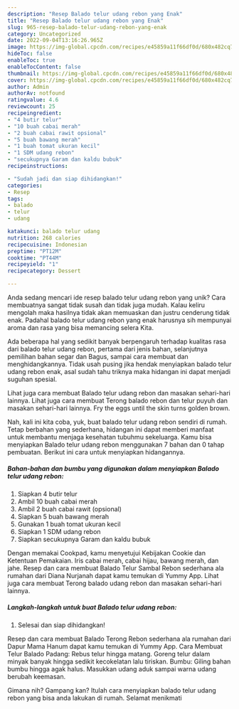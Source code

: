 ```yaml
---
description: "Resep Balado telur udang rebon yang Enak"
title: "Resep Balado telur udang rebon yang Enak"
slug: 965-resep-balado-telur-udang-rebon-yang-enak
category: Uncategorized
date: 2022-09-04T13:16:26.965Z
image: https://img-global.cpcdn.com/recipes/e45859a11f66df0d/680x482cq70/balado-telur-udang-rebon-foto-resep-utama.jpg
hideToc: false
enableToc: true
enableTocContent: false
thumbnail: https://img-global.cpcdn.com/recipes/e45859a11f66df0d/680x482cq70/balado-telur-udang-rebon-foto-resep-utama.jpg
cover: https://img-global.cpcdn.com/recipes/e45859a11f66df0d/680x482cq70/balado-telur-udang-rebon-foto-resep-utama.jpg
author: Admin
authorAv: notfound
ratingvalue: 4.6
reviewcount: 25
recipeingredient:
- "4 butir telur"
- "10 buah cabai merah"
- "2 buah cabai rawit opsional"
- "5 buah bawang merah"
- "1 buah tomat ukuran kecil"
- "1 SDM udang rebon"
- "secukupnya Garam dan kaldu bubuk"
recipeinstructions:

- "Sudah jadi dan siap dihidangkan!"
categories:
- Resep
tags:
- balado
- telur
- udang

katakunci: balado telur udang 
nutrition: 268 calories
recipecuisine: Indonesian
preptime: "PT12M"
cooktime: "PT44M"
recipeyield: "1"
recipecategory: Dessert

---
```





Anda sedang mencari ide resep balado telur udang rebon yang unik? Cara membuatnya sangat tidak susah dan tidak juga mudah. Kalau keliru mengolah maka hasilnya tidak akan memuaskan dan justru cenderung tidak enak. Padahal balado telur udang rebon yang enak harusnya sih mempunyai aroma dan rasa yang bisa memancing selera Kita.





Ada beberapa hal yang sedikit banyak berpengaruh terhadap kualitas rasa dari balado telur udang rebon, pertama dari jenis bahan, selanjutnya pemilihan bahan segar dan Bagus, sampai cara membuat dan menghidangkannya. Tidak usah pusing jika hendak menyiapkan balado telur udang rebon enak,      asal sudah tahu triknya maka hidangan ini dapat menjadi suguhan spesial.














Lihat juga cara membuat Balado telur udang rebon dan masakan sehari-hari lainnya. Lihat juga cara membuat Terong balado rebon dan telur puyuh dan masakan sehari-hari lainnya. Fry the eggs until the skin turns golden brown.






Nah, kali ini kita coba, yuk, buat balado telur udang rebon sendiri di rumah. Tetap berbahan yang sederhana, hidangan ini dapat memberi manfaat untuk membantu menjaga kesehatan tubuhmu sekeluarga. Kamu bisa menyiapkan Balado telur udang rebon menggunakan 7 bahan dan 0 tahap pembuatan. Berikut ini cara untuk menyiapkan hidangannya.

<!--inarticleads1-->

##### Bahan-bahan dan bumbu yang digunakan dalam menyiapkan Balado telur udang rebon:

1. Siapkan 4 butir telur
1. Ambil 10 buah cabai merah
1. Ambil 2 buah cabai rawit (opsional)
1. Siapkan 5 buah bawang merah
1. Gunakan 1 buah tomat ukuran kecil
1. Siapkan 1 SDM udang rebon
1. Siapkan secukupnya Garam dan kaldu bubuk


Dengan memakai Cookpad, kamu menyetujui Kebijakan Cookie dan Ketentuan Pemakaian. Iris cabai merah, cabai hijau, bawang merah, dan jahe. Resep dan cara membuat Balado Telur Sambal Rebon sederhana ala rumahan dari Diana Nurjanah dapat kamu temukan di Yummy App. Lihat juga cara membuat Terong balado udang rebon dan masakan sehari-hari lainnya. 

<!--inarticleads2-->

##### Langkah-langkah untuk buat Balado telur udang rebon:


1. Selesai dan siap dihidangkan!

Resep dan cara membuat Balado Terong Rebon sederhana ala rumahan dari Dapur Mama Hanum dapat kamu temukan di Yummy App. Cara Membuat Telur Balado Padang: Rebus telur hingga matang. Goreng telur dalam minyak banyak hingga sedikit kecokelatan lalu tiriskan. Bumbu: Giling bahan bumbu hingga agak halus. Masukkan udang aduk sampai warna udang berubah keemasan. 

Gimana nih? Gampang kan? Itulah cara menyiapkan balado telur udang rebon yang bisa anda lakukan di rumah. Selamat menikmati
